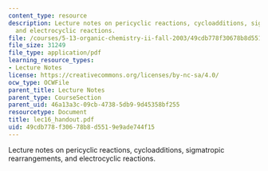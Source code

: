 ```yaml
---
content_type: resource
description: Lecture notes on pericyclic reactions, cycloadditions, sigmatropic rearrangements,
  and electrocyclic reactions.
file: /courses/5-13-organic-chemistry-ii-fall-2003/49cdb778f30678b8d5519e9ade744f15_lec16_handout.pdf
file_size: 31249
file_type: application/pdf
learning_resource_types:
- Lecture Notes
license: https://creativecommons.org/licenses/by-nc-sa/4.0/
ocw_type: OCWFile
parent_title: Lecture Notes
parent_type: CourseSection
parent_uid: 46a13a3c-09cb-4738-5db9-9d45358bf255
resourcetype: Document
title: lec16_handout.pdf
uid: 49cdb778-f306-78b8-d551-9e9ade744f15
---
```

Lecture notes on pericyclic reactions, cycloadditions, sigmatropic rearrangements, and electrocyclic reactions.
